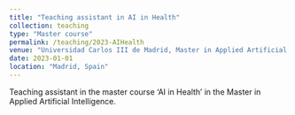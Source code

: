 ```yaml
---
title: "Teaching assistant in AI in Health"
collection: teaching
type: "Master course"
permalink: /teaching/2023-AIHealth
venue: "Universidad Carlos III de Madrid, Master in Applied Artificial Intelligence"
date: 2023-01-01
location: "Madrid, Spain"
---
```


Teaching assistant in the master course ‘AI in Health’ in the Master in Applied Artificial Intelligence.
